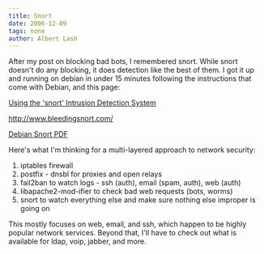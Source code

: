 ```yaml
---
title: Snort
date: 2006-12-09
tags: none
author: Albert Lash
---
```

After my post on blocking bad bots, I remembered snort. While snort doesn't do any blocking, it does detection like the best of them. I got it up and running on debian in under 15 minutes following the instructions that come with Debian, and this page:

<a href="http://www.debian-administration.org/articles/318">Using the 'snort' Intrusion Detection System</a>

<a href="http://www.bleedingsnort.com/">http://www.bleedingsnort.com/</a>

<a href="http://www.snort.org/docs/setup_guides/deb-snort-howto.pdf">Debian Snort PDF</a>

Here's what I'm thinking for a multi-layered approach to network security:

1. iptables firewall
2. postfix - dnsbl for proxies and open relays
3. fail2ban to watch logs - ssh (auth), email (spam, auth), web (auth)
4. libapache2-mod-ifier to check bad web requests (bots, worms)
5. snort to watch everything else and make sure nothing else improper is going on

This mostly focuses on web, email, and ssh, which happen to be highly popular network services. Beyond that, I'll have to check out what is available for ldap, voip, jabber, and more.

